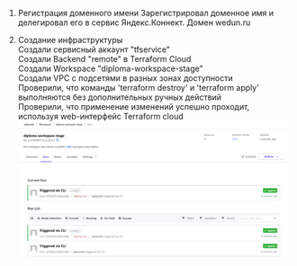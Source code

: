 1.  Регистрация доменного имени
Зарегистрировал доменное имя и делегировал его в сервис Яндекс.Коннект.
Домен wedun.ru

2. Создание инфраструктуры  
Создали сервисный аккаунт "tfservice"  
Создали Backend "remote" в Terraform Cloud  
Создали Workspace "diploma-workspace-stage"  
Создали VPC с подсетями в разных зонах доступности  
Проверили, что команды 'terraform destroy' и 'terraform apply' выполняются без дополнительных ручных действий  
Проверили, что применение изменений успешно проходит, используя web-интерфейс Terraform cloud  
![diploma-workspace-stage.png](diploma-workspace-stage.png)